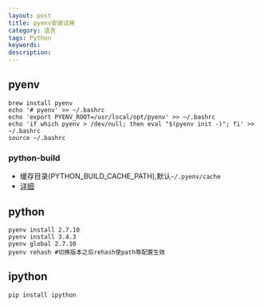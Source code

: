 ```yaml
---
layout: post
title: pyenv安装试用
category: 语言
tags: Python
keywords: 
description: 
---
```


## pyenv
	brew install pyenv
	echo '# pyenv' >> ~/.bashrc
	echo 'export PYENV_ROOT=/usr/local/opt/pyenv' >> ~/.bashrc
	echo 'if which pyenv > /dev/null; then eval "$(pyenv init -)"; fi' >> ~/.bashrc
	source ~/.bashrc
	
### python-build
* 缓存目录(PYTHON_BUILD_CACHE_PATH),默认`~/.pyenv/cache`
* [详细](https://github.com/yyuu/pyenv/tree/master/plugins/python-build)

## python
	pyenv install 2.7.10
	pyenv install 3.4.3
	pyenv global 2.7.10
	pyenv rehash #切换版本之后rehash使path等配置生效

## ipython
	pip install ipython
